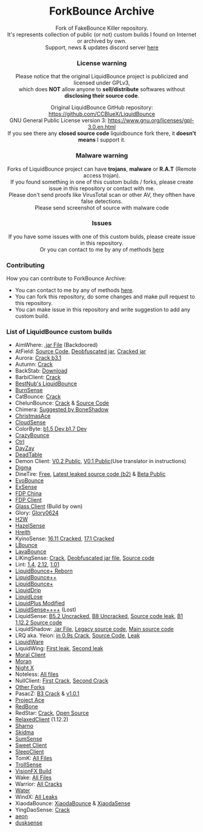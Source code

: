 <div align="center">

# ForkBounce Archive
Fork of FakeBounce Killer repository. \
It's represents collection of public (or not) custom builds I found on Internet or archived by own. \
Support, news & updates discord server [here](https://dsc.gg/selenite)

### License warning
 Please notice that the original LiquidBounce project is publicized and licensed under GPLv3, \
 which does **NOT** allow anyone to **sell/distribute** softwares without **disclosing their source code**.
 
Original LiquidBounce GitHub repository: https://github.com/CCBlueX/LiquidBounce \
GNU General Public License version 3: https://www.gnu.org/licenses/gpl-3.0.en.html \
If you see there any **closed source code** liquidbounce fork there, it **doesn't means** I support it.


### Malware warning
Forks of LiquidBounce project can have **trojans**, **malware** or **R.A.T** (Remote access trojan).\
 If you found something in one of this custom builds / forks, please create issue in this repository or contact with me.\
Please don't send proofs like VirusTotal scan or other AV, they ofthen have false detections. \
Please send screenshot of source with malware code

### Issues

If you have some issues with one of this custom bulds, please create issue in this repository. \
Or you can contact to me by any of methods [here](https://e-z.bio/cp404)
</div>

### Contributing

How you can contribute to ForkBounce Archive:
- You can contact to me by any of methods [here](https://e-z.bio/cp404).
- You can fork this repository, do some changes and make pull request to this repository.
- You can make issue in this repository and write suggestion to add any custom build.

### List of LiquidBounce custom builds
- AimWhere: [.jar File](AimWhere/AimWhere-050521.jar) (Backdoored)
- AtField: [Source Code](AtField/AtField-1.3-OpenSource.zip), [Deobfuscated jar](AtField/AtField-v1.3-deobf.jar), [Cracked jar](AtField/AtFiled%201.3%20Cracked.jar)
- Aurora: [Crack b3.1](Aurora/Aurora%20b3.1-Cracked.jar)
- Autumn: [Crack](Autumn0811%20Cracked.zip)
- BackStab: [Download](BackStab/backstab.zip)
- BarbiClient: [Crack](Barbi/BarbiClient.jar)
- [BestNub's LiquidBounce](BestNub's%20LB/README.md)
- [BurnSense](Burnsense/README.md)
- CatBounce: [Crack](CatBounce/catbounce.zip)
- ChelunBounce: [Crack](ChenlunBounce/ChenlunBounce%20Cracked.jar) & [Source Code](ChenlunBounce/ChenlunBounce-SRC.zip)
- Chimera: [Suggested by BoneShadow](Chimera/Chimera.jar) 
- [ChristmasAce](ChrismasAce/ChrismasAce%20Cracked.jar)
- [CloudSense](Cloudsense/Cloudsense0220%20-%20C.jar)
- ColorByte: [b1.5 Dev](ColorByte/colorbyte-1.5-dev%20build%20cracked.jar),[b1.7 Dev](ColorByte/colorbyte-1.7-dev%20build%20cracked.jar)
- [CrazyBounce](CrazyBounce/CrazyBounce%20Crack.jar)
- [Ctrl](Ctrl/Ctrl-b17-Cracked.jar)
- [DayZay](DayZay/README.md)
- [DeadTable](DeadTable/DeadTable%20(MBars).rar)
- Demon Client: [V0.2 Public](Demon/Demon%20v0.2%20.rar), [V0.1 Public](Demon/Demon%20v0.2%20.rar)(Use translator in instructions)
- [Digma](Digma/Digma%20v0.4.rar)
- DineTire: [Free](DineTire/DineTire_FREE.jar), [Latest leaked source code (b2)](DineTire/DineTire-B2-src.zip) & [Beta Public](DineTire/DineTire-B3.2.jar)
- [EvoBounce](EvoBounce/EvoBouncev4-1.jar)
- [ExSense](ExSense/EX10.16Fix.zip)
- [FDP China](FDP%20China/README.md)
- [FDP Client](FDP%20Client/README.md)
- [Glass Client](https://github.com/GlassClient/GlassClient) (Build by own)
- Glory: [Glory0624](Glory/glory0624Cracked.jar)
- [H2W](H2W/H2W.jar)
- [HazelSense](HazelSense/hazelsense.cracked.by.asiangirl.jar)
- [Hreith](Hreith/Hreith%20-%20C.jar)
- KyinoSense: [16.11 Cracked](KyinoSense/KyinoClient-B16.11FIX.jar), [17.1 Cracked](KyinoSense/KyinoClient-B17.1-Cracked.jar)
- [LBounce](LBounce/README.md)
- [LavaBounce](Lavabounce/lavabounce-b11.jar)
- LiKingSense: [Crack](LiKingSense/LiKingSense-crack.jar), [Deobfuscated jar file](LiKingSense/LiKingSense-deobf.jar), [Source code](LiKingSense/LiKingSense-opensource.zip)
- Lint: [1.4](Lint/Lint1.4.jar), [2.12](Lint/Lint_2.12.jar), [1.01](Lint/Lint_B1.01.jar)
- [LiquidBounce+ Reborn](LiquidBounce%2B%20Reborn/README.md)
- [LiquidBounce++](LiquidBounce%2B%2B/README.md)
- [LiquidBounce+](LiquidBounce+/README.md) 
- [LiquidDrip](LiquidDrip/README.md)
- [LiquidLose](LiquidLose/LiquidLose.jar)
- [LiquidPlus Modified](LiquidPlus-Modified/output_yTWEr2.tar.gz)
- [LiquidSense++++](LiquidSense++++/README.md) (Lost)
- LiquidSense: [B5.2 Uncracked](LiquidSense/LiquidSense-b5.2.jar), [B8 Uncracked](LiquidSense/LiquidSense1.8.9B8.jar), [Source code leak](LiquidSense-src-main.zip), [B1 1.12.2 Source code](LiquidSense/LiquidSense1.12.2-B1-SRC.zip)
- LiquidShadow: [.jar File](LiquidShadow/LiquidShadow.jar), [Legacy source code](LiquidShadow/LiquidShadowLegacy-normal.zip), [Main source code](LiquidShadow/LiquidShadow-main.zip)
- LRQ aka. Yeion: [in 0.9s Crack](LRQ%28Yeion%29/LRQ%20Cracked%20in%200.9s.jar), [Source Code](LRQ%28Yeion%29/LRQ-OpenSource.zip), [Leak](LRQ%28Yeion%29-Leak-Crack-OpenSource.zip)
- [LiquidWare](LiquidWare/LiquidWare.jar)
- LiquidWing: [First leak](LiquidWing/LiquidWing%20718%20Cracked%20by%20%E5%94%90%E7%8E%84%E5%AE%97%E6%9D%8E%E9%9A%86%E5%9F%BA.zip), [Second leak](LiquidWing/LiquidWing10.26%2520%25E6%259C%2580%25E6%2596%25B0%25E7%2589%2588%25E7%25A0%25B4%25E8%25A7%25A3.zip)
- [Moral Client](MoralClient/MoralClient%20230704%20Cracked%20by%20%E9%A3%8E%E7%BE%BD.jar)
- [Moran](Moran/moranv7.1.rar)
- [Night X](Night%20X/README.md)
- Noteless: [All files](Noteless/)
- NullClient: [First Crack](NullClient/null%20client%20b24%20cracked%20by%20%E8%96%9B%E5%AE%9D%E9%92%97.jar), [Second Crack](NullClient/null-%5Bhyt-4v4-2v2-1v1%5D93.0.rar)
- [Other Forks](Other/)
- PasacZ: [B3 Crack](PasacZ/PasacZ-b3-Cracked.jar) & [v1.0.1](PasacZ/PasacZ-v1.0.1.zip)
- [Project Ace](ProjectAce/Project_Ace.jar)
- [RedBone](RedBone/RedBone%20Crack%200501.jar)
- RedStar: [Crack](RedStar/RedStar-1.0-cracked.jar), [Open Source](RedStar/RedStar-2.0-OpenSource.zip)
- [RelaxedClient](Relaxed/Relaxed.Client1.12.2-Cracked.jar) (1.12.2)
- [Sharno](Sharno/Sharno-Client-9.0-Version-Edit.jar)
- [Skidma](Skidma/Skidma%20v5.0.rar)
- [SumSense](SumSense/SumSense%20crack%20by%20ImCzf233.jar)
- [Sweet Client](Sweet/Sweet%201.07%20Crack.jar)
- [SleepClient](SleepClient/SleepCracked.zip)
- TomK: [All Files](TomK/)
- [TrollSense](TrollSense/README.md)
- [VisionFX Build](VisionFX/VisionFX-Build.jar)
- Wake: [All Files](Wake/)
- Warrior: [All Cracks](Warrior/)
- [Water](Water/Water%20b6%20Crack.jar)
- WindX: [All Leaks](WindX/)
- XiaodaBounce: [XiaodaBounce](XiaodaBounce/XiaodaBounce-New-Cracked.jar) & [XiaodaSense](XiaodaBounce/XiaodaSense-221003Cracked.jar)
- YingDaoSense: [Crack](YingdaoSense/yingdaosense%230603cracked.jar)
- [aeon](aeon/aeon%20v2%20Crack.jar)
- [dusksense](dusksense/dusksense%20-%20C.jar)
